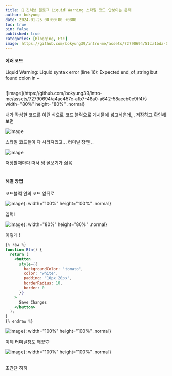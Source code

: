 ```yaml
---
title: 🔨 깃허브 블로그 Liquid Warning 스타일 코드 안보이는 문제
author: bokyung
date: 2024-01-25 00:00:00 +0800
toc: true
pin: false
published: true
categories: [Blogging, Etc]
image: https://github.com/bokyung39/intro-me/assets/72790694/51ca1bda-08b1-4939-a975-36c4bd0ffd1e
---
```


#### **에러 코드**

Liquid Warning: Liquid syntax error (line 16): Expected end_of_string but found colon in ~

<br>
![image](https://github.com/bokyung39/intro-me/assets/72790694/a4ac457c-afb7-48a0-a642-58aecb0e9ff4){: width="80%" height="80%" .normal}

내가 작성한 코드를 이런 식으로 코드 블럭으로 게시물에 넣고싶은데,,,
저장하고 확인해보면

![image](https://github.com/bokyung39/intro-me/assets/72790694/3dee87df-f481-42f1-9ed6-734ce6eb8b52)

스타일 코드들이 다 사라져있고...
터미널 창엔 ..

![image](https://github.com/bokyung39/intro-me/assets/72790694/6cfdb12a-86d1-4552-9f70-d3abd05bf135)

저장할때마다 떠서 넘 꼴보기가 싫음
<br>
<br>

#### **해결 방법**

코드블럭 안의 코드 앞뒤로

![image](https://github.com/bokyung39/intro-me/assets/72790694/05a276a9-5980-4193-a11f-d09f73585d81){: width="100%" height="100%" .normal}

입력!

![image](https://github.com/bokyung39/intro-me/assets/72790694/71fe400c-e0a5-4966-b2a7-dd6faf8a5bfc){: width="80%" height="80%" .normal}

이렇게 ! <br>

```jsx
{% raw %}
function Btn() {
  return (
    <button
      style={{
        backgroundColor: "tomato",
        color: "white",
        padding: "10px 20px",
        borderRadius: 10,
        border: 0
      }}
    >
      Save Changes
    </button>
  );
}
{% endraw %}
```

![image](https://github.com/bokyung39/intro-me/assets/72790694/eabdba37-bbf9-46d9-8dfd-84bd186bab7d){: width="100%" height="100%" .normal}

이제 터미널창도 깨끗♡

![image](https://github.com/bokyung39/intro-me/assets/72790694/95b5dab9-fe7b-416c-8b1e-9d917a47f830){: width="100%" height="100%" .normal}

<br>
초간단 히히<br>
